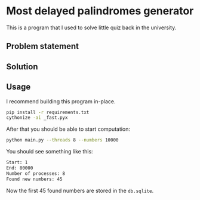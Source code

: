 # Most delayed palindromes generator

This is a program that I used to solve little quiz back in the university.

## Problem statement

## Solution

## Usage
I recommend building this program in-place.

```bash
pip install -r requirements.txt
cythonize -ai _fast.pyx
```

After that you should be able to start computation:
```bash
python main.py --threads 8 --numbers 10000
```

You should see something like this:
```bash
Start: 1
End: 80000
Number of processes: 8
Found new numbers: 45
```

Now the first 45 found numbers are stored in the `db.sqlite`.
